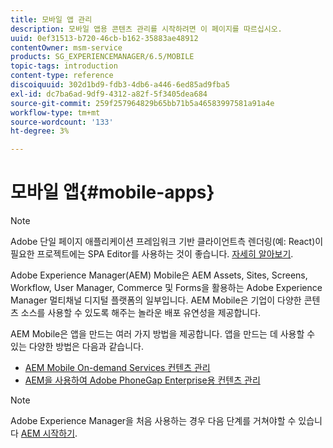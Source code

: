 ```yaml
---
title: 모바일 앱 관리
description: 모바일 앱용 콘텐츠 관리를 시작하려면 이 페이지를 따르십시오.
uuid: 0ef31513-b720-46cb-b162-35883ae48912
contentOwner: msm-service
products: SG_EXPERIENCEMANAGER/6.5/MOBILE
topic-tags: introduction
content-type: reference
discoiquuid: 302d1bd9-fdb3-4db6-a446-6ed85ad9fba5
exl-id: dc7ba6ad-9df9-4312-a82f-5f3405dea684
source-git-commit: 259f257964829b65bb71b5a46583997581a91a4e
workflow-type: tm+mt
source-wordcount: '133'
ht-degree: 3%

---
```


# 모바일 앱{#mobile-apps}

>[!NOTE]
>
>Adobe 단일 페이지 애플리케이션 프레임워크 기반 클라이언트측 렌더링(예: React)이 필요한 프로젝트에는 SPA Editor를 사용하는 것이 좋습니다. [자세히 알아보기](/help/sites-developing/spa-overview.md).

Adobe Experience Manager(AEM) Mobile은 AEM Assets, Sites, Screens, Workflow, User Manager, Commerce 및 Forms을 활용하는 Adobe Experience Manager 멀티채널 디지털 플랫폼의 일부입니다. AEM Mobile은 기업이 다양한 콘텐츠 소스를 사용할 수 있도록 해주는 놀라운 배포 유연성을 제공합니다.

AEM Mobile은 앱을 만드는 여러 가지 방법을 제공합니다. 앱을 만드는 데 사용할 수 있는 다양한 방법은 다음과 같습니다.

* [AEM Mobile On-demand Services 컨텐츠 관리](/help/mobile/aem-mobile.md)
* [AEM을 사용하여 Adobe PhoneGap Enterprise용 컨텐츠 관리](/help/mobile/administer-phonegap.md)

>[!NOTE]
>
>Adobe Experience Manager을 처음 사용하는 경우 다음 단계를 거쳐야할 수 있습니다 [AEM 시작하기](/help/sites-deploying/deploy.md).
